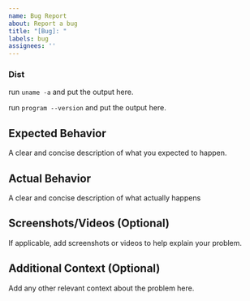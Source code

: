 ```yaml
---
name: Bug Report
about: Report a bug
title: "[Bug]: "
labels: bug
assignees: ''
---
```


### Dist
run `uname -a` and put the output here.

run `program --version` and put the output here.

## Expected Behavior

A clear and concise description of what you expected to happen.

## Actual Behavior

A clear and concise description of what actually happens

## Screenshots/Videos (Optional)

If applicable, add screenshots or videos to help explain your problem.

## Additional Context (Optional)

Add any other relevant context about the problem here.
